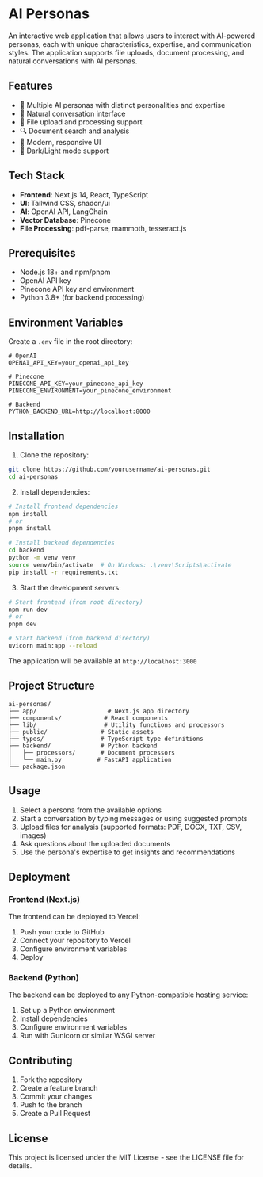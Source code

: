 # AI Personas

An interactive web application that allows users to interact with AI-powered personas, each with unique characteristics, expertise, and communication styles. The application supports file uploads, document processing, and natural conversations with AI personas.

## Features

- 🤖 Multiple AI personas with distinct personalities and expertise
- 💬 Natural conversation interface
- 📄 File upload and processing support
- 🔍 Document search and analysis
- 🎨 Modern, responsive UI
- 🌙 Dark/Light mode support

## Tech Stack

- **Frontend**: Next.js 14, React, TypeScript
- **UI**: Tailwind CSS, shadcn/ui
- **AI**: OpenAI API, LangChain
- **Vector Database**: Pinecone
- **File Processing**: pdf-parse, mammoth, tesseract.js

## Prerequisites

- Node.js 18+ and npm/pnpm
- OpenAI API key
- Pinecone API key and environment
- Python 3.8+ (for backend processing)

## Environment Variables

Create a `.env` file in the root directory:

```env
# OpenAI
OPENAI_API_KEY=your_openai_api_key

# Pinecone
PINECONE_API_KEY=your_pinecone_api_key
PINECONE_ENVIRONMENT=your_pinecone_environment

# Backend
PYTHON_BACKEND_URL=http://localhost:8000
```

## Installation

1. Clone the repository:
```bash
git clone https://github.com/yourusername/ai-personas.git
cd ai-personas
```

2. Install dependencies:
```bash
# Install frontend dependencies
npm install
# or
pnpm install

# Install backend dependencies
cd backend
python -m venv venv
source venv/bin/activate  # On Windows: .\venv\Scripts\activate
pip install -r requirements.txt
```

3. Start the development servers:

```bash
# Start frontend (from root directory)
npm run dev
# or
pnpm dev

# Start backend (from backend directory)
uvicorn main:app --reload
```

The application will be available at `http://localhost:3000`

## Project Structure

```
ai-personas/
├── app/                    # Next.js app directory
├── components/            # React components
├── lib/                   # Utility functions and processors
├── public/               # Static assets
├── types/                # TypeScript type definitions
├── backend/              # Python backend
│   ├── processors/       # Document processors
│   └── main.py          # FastAPI application
└── package.json
```

## Usage

1. Select a persona from the available options
2. Start a conversation by typing messages or using suggested prompts
3. Upload files for analysis (supported formats: PDF, DOCX, TXT, CSV, images)
4. Ask questions about the uploaded documents
5. Use the persona's expertise to get insights and recommendations

## Deployment

### Frontend (Next.js)

The frontend can be deployed to Vercel:

1. Push your code to GitHub
2. Connect your repository to Vercel
3. Configure environment variables
4. Deploy

### Backend (Python)

The backend can be deployed to any Python-compatible hosting service:

1. Set up a Python environment
2. Install dependencies
3. Configure environment variables
4. Run with Gunicorn or similar WSGI server

## Contributing

1. Fork the repository
2. Create a feature branch
3. Commit your changes
4. Push to the branch
5. Create a Pull Request

## License

This project is licensed under the MIT License - see the LICENSE file for details. 